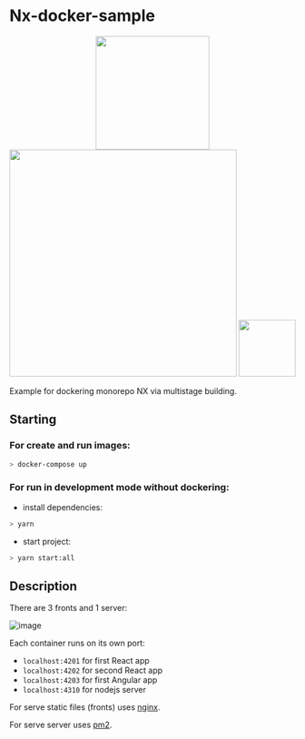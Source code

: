 # Nx-docker-sample

<p align="center" >
  <img src="https://raw.githubusercontent.com/nrwl/nx/master/nx-logo.png" width="200">
  <img src="https://user-images.githubusercontent.com/11502258/219870843-36aff684-e738-4c1a-b165-9733db928df3.png" width="400">
  <img src="https://user-images.githubusercontent.com/11502258/219869637-9733b7ed-2449-4d95-98ab-2a6456fe4195.png" width="100"> 
</p>




Example for dockering monorepo NX via multistage building.

## Starting

### For create and run images:
```bash
> docker-compose up
```
### For run in development mode without dockering:
- install dependencies:
```bash
> yarn
```
- start project:

```bash
> yarn start:all
```
## Description

There are 3 fronts and 1 server:

![image](https://user-images.githubusercontent.com/11502258/219869211-7b6502f1-fa2d-4ffe-a975-92a49e3af6fb.png)

Each container runs on its own port:
- `localhost:4201` for first React app 
- `localhost:4202` for second React app
- `localhost:4203` for first Angular app
- `localhost:4310` for nodejs server

For serve static files (fronts) uses [nginx](https://nginx.org/).

For serve server uses [pm2](https://pm2.keymetrics.io).
